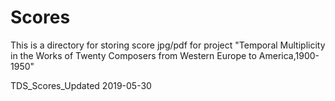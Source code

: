 # Scores
This is a directory for storing score jpg/pdf for project "Temporal Multiplicity in the Works of Twenty Composers from Western Europe to America,1900-1950"

TDS_Scores_Updated 2019-05-30
